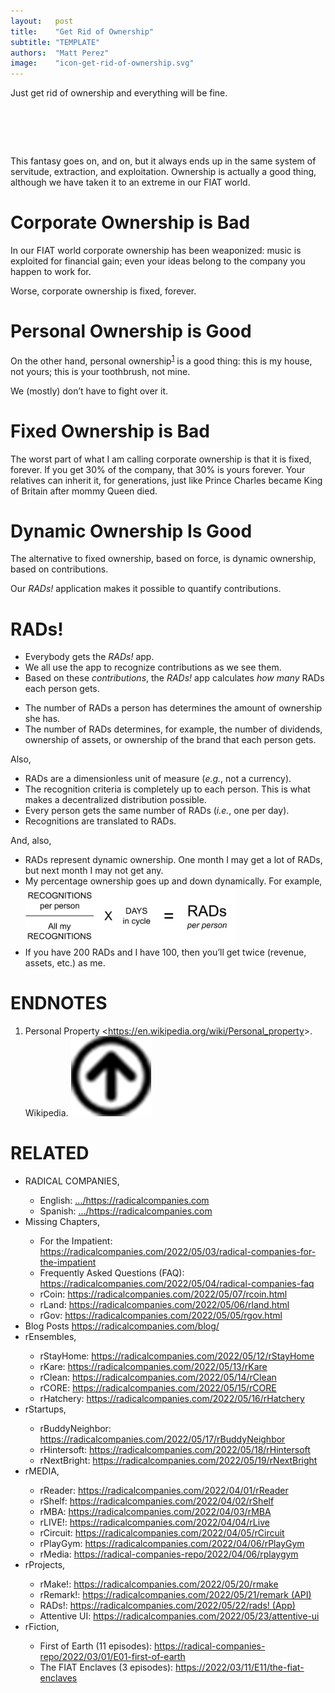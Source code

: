 ```yaml
---
layout:   post
title:    "Get Rid of Ownership"
subtitle: "TEMPLATE"
authors:  "Matt Perez"
image:    "icon-get-rid-of-ownership.svg"
---
```


<div style="display:none;">
 <p>&ldquo;Just get rid of ownership and everything will be fine.&rdquo; It&rsquo;s a recurring and dangerous fantasy. Ownership is actually a good thing, although we have taken it to an extreme.</p>
</div>

<div class="_citation">
 Just get rid of ownership and everything will be fine.
</div>

<h1>&nbsp;</h1>
 <p>This fantasy goes on, and on, but it always ends up in the same system of servitude, extraction, and exploitation. Ownership is actually a good thing, although we have taken it to an extreme in our <span class="_paradigm">FIAT</span> world.</p>

<h1>Corporate Ownership is Bad</h1>
 <p>In our <span class="_paradigm">FIAT</span> world corporate ownership has been weaponized: music is exploited for financial gain; even your ideas belong to the company you happen to work for.</p>
 <p>Worse, corporate ownership is fixed, forever.</p>

<h1>Personal Ownership is Good</h1>
 <p>On the other hand, personal ownership<sup id="fnref1"><a href="#fn1" rel="footnote">1</a></sup> is a good thing: this is my house, not yours; this is your toothbrush, not mine.</p>
 <p>We (mostly) don’t have to fight over it.</p>

<h1>Fixed Ownership is Bad</h1>
 <p>The worst part of what I am calling corporate ownership is that it is fixed, forever. If you get 30% of the company, that 30% is yours forever. Your relatives can inherit it, for generations, just like Prince Charles became King of Britain after mommy Queen died.</p>

<h1>Dynamic Ownership Is Good</h1>
 <p>The alternative to fixed ownership, based on force, is dynamic ownership, based on contributions.</p>
 <p>Our <em>RADs!</em> application makes it possible to quantify contributions.</p>

<h1><span class="_paradigm">RAD</span>s!</h1>
 <ul>
  <li>Everybody gets the <em>RADs!</em> app.</li>
  <li>We all use the app to recognize contributions as we see them.</li>
  <li>Based on these <em>contributions</em>, the <em>RADs!</em> app calculates <em>how many</em> <span class="_paradigm">RAD</span>s each person gets.</li>
 </ul>
 <ul>
  <li>The number of <span class="_paradigm">RAD</span>s a person has determines the amount of ownership she has.</li>
  <li>The number of <span class="_paradigm">RAD</span>s determines, for example, the number of dividends, ownership of assets, or ownership of the brand that each person gets.</li>
 </ul>
 <p>Also,</p>
 <ul>
  <li><span class="_paradigm">RAD</span>s are a dimensionless unit of measure (<em>e.g.</em>, not a currency).</li>
  <li>The recognition criteria is completely up to each person. This is what makes a decentralized distribution possible.</li>
  <li>Every person gets the same number of <span class="_paradigm">RAD</span>s (<em>i.e.</em>, one per day).</li>
  <li>Recognitions are translated to <span class="_paradigm">RAD</span>s.</li>
 </ul>
 <p>And, also,</p>
 <ul>
  <li><span class="_paradigm">RAD</span>s represent dynamic ownership. One month I may get a lot of <span class="_paradigm">RAD</span>s, but next month I may not get any.</li>
  <li>My percentage ownership goes up and down dynamically. For example,</li>
  <div class="_center">
  <img
   src="/assets/img/pings-to-rads-equation.svg"
   width="70%"
   alt="">
  </div>
  <li>If you have 200 <span class="_paradigm">RAD</span>s and I have 100, then you’ll get twice (revenue, assets, etc.) as me.</li>
 </ul>

<h1 class="_section">ENDNOTES</h1>
 <ol>
  <li id="en01">
   <p class="_list-item">
    Personal Property
    <<a href="https://en.wikipedia.org/wiki/Personal_property">https://en.wikipedia.org/wiki/Personal_property</a>>.
    Wikipedia.
    <a class="_uparrow" href="#bm01"><img src="/assets/img/arrow-up-icon.png"></a>
   </p>
  </li>
 </ol>

<h1 class="_section">RELATED</h1>
 <ul>
  <li>RADICAL COMPANIES,</li>
   <ul>
    <li><a>English</a>: <a href="https://radicalcompanies.com" target="_blank">&hellip;/https://radicalcompanies.com</a></li>
    <li><a>Spanish</a>: <a href="https://radicalcompanies.com" target="_blank">&hellip;/https://radicalcompanies.com</a></li>
   </ul>
  <li>Missing Chapters,</li>
   <ul>
    <li>For the Impatient: <a href="https://radicalcompanies.com/2022/05/03/radical-companies-for-the-impatient" target="_blank">https://radicalcompanies.com/2022/05/03/radical-companies-for-the-impatient</a></li>
    <li>Frequently Asked Questions (FAQ): <a href="https://radicalcompanies.com/2022/05/04/radical-companies-faq" target="_blank">https://radicalcompanies.com/2022/05/04/radical-companies-faq</a></li>
    <li>rCoin: <a href="https://radicalcompanies.com/2022/05/07/rcoin.html" target="_blank">https://radicalcompanies.com/2022/05/07/rcoin.html</a></li>
    <li>rLand: <a href="https://radicalcompanies.com/2022/05/06/rland.html" target="_blank">https://radicalcompanies.com/2022/05/06/rland.html</a></li>
    <li>rGov: <a href="https://radicalcompanies.com/2022/05/05/rgov.html" target="_blank">https://radicalcompanies.com/2022/05/05/rgov.html</a></li>
   </ul>
   <li>Blog Posts <a href="https://radicalcompanies.com/blog/" target="_blank">https://radicalcompanies.com/blog/</a></li>
   <li>rEnsembles,</li>
    <ul>
     <li> rStayHome: <a href="https://radicalcompanies.com/2022/05/12/rStayHome" target="_blank">https://radicalcompanies.com/2022/05/12/rStayHome</a></li>
     <li>     rKare: <a href="https://radicalcompanies.com/2022/05/13/rKare" target="_blank">https://radicalcompanies.com/2022/05/13/rKare</a></li>
     <li>    rClean: <a href="https://radicalcompanies.com/2022/05/14/rClean" target="_blank">https://radicalcompanies.com/2022/05/14/rClean</a></li>
     <li>     rCORE: <a href="https://radicalcompanies.com/2022/05/15/rCORE" target="_blank">https://radicalcompanies.com/2022/05/15/rCORE</a></li>
     <li>rHatchery: <a href="https://radicalcompanies.com/2022/05/16/rHatchery" target="_blank">https://radicalcompanies.com/2022/05/16/rHatchery</a></li>
    </ul>
   <li>rStartups,</li>
    <ul>
     <li>rBuddyNeighbor: <a href="https://radicalcompanies.com/2022/05/17/rBuddyNeighbor" target="_blank">https://radicalcompanies.com/2022/05/17/rBuddyNeighbor</a></li>
     <li>   rHintersoft: <a href="https://radicalcompanies.com/2022/05/18/rHintersoft" target="_blank">https://radicalcompanies.com/2022/05/18/rHintersoft</a></li> 
     <li>   rNextBright: <a href="https://radicalcompanies.com/2022/05/19/rNextBright" target="_blank">https://radicalcompanies.com/2022/05/19/rNextBright</a></li>
    </ul>
   <li>rMEDIA,</li>
    <ul>
     <li> rReader: <a href="https://radicalcompanies.com/2022/04/01/rReader" target="_blank">https://radicalcompanies.com/2022/04/01/rReader</a></li>
     <li>  rShelf: <a href="https://radicalcompanies.com/2022/04/02/rShelf" target="_blank">https://radicalcompanies.com/2022/04/02/rShelf</a></li>
     <li>    rMBA: <a href="https://radicalcompanies.com/2022/04/03/rMBA" target="_blank">https://radicalcompanies.com/2022/04/03/rMBA</a></li>
     <li>  rLIVE!: <a href="https://radicalcompanies.com/2022/04/04/rLive" target="_blank">https://radicalcompanies.com/2022/04/04/rLive</a></li>
     <li>rCircuit: <a href="https://radicalcompanies.com/2022/04/05/rCircuit" target="_blank">https://radicalcompanies.com/2022/04/05/rCircuit</a></li>
     <li>rPlayGym: <a href="https://radicalcompanies.com/2022/04/06/rPlayGym" target="_blank">https://radicalcompanies.com/2022/04/06/rPlayGym</a></li>
     <li>  rMedia: <a href="https://radical-companies-repo/2022/04/06/rplaygym" target="_blank">https://radical-companies-repo/2022/04/06/rplaygym</a></li>
    </ul>
   <li>rProjects,</li>
    <ul>
     <li>      rMake!: <a href="https://radicalcompanies.com/2022/05/20/rmake" target="_blank">https://radicalcompanies.com/2022/05/20/rmake</a></li>
     <li>    rRemark!: <a href="https://radicalcompanies.com/2022/05/21/remark" target="_blank">https://radicalcompanies.com/2022/05/21/remark (API)</a></li>
     <li>       RADs!: <a href="https://radicalcompanies.com/2022/05/22/rads!" target="_blank">https://radicalcompanies.com/2022/05/22/rads! (App)</a></li>
     <li>Attentive UI: <a href="https://radicalcompanies.com/2022/05/23/attentive-ui" target="_blank">https://radicalcompanies.com/2022/05/23/attentive-ui</a></li>
    </ul>
   <li>rFiction,</li>
    <ul>
     <li>  First of Earth (11 episodes): <a href="https://radical-companies-repo/2022/03/01/E01-first-of-earth" target="_blank">https://radical-companies-repo/2022/03/01/E01-first-of-earth</a></li>
     <li>The FIAT Enclaves (3 episodes): <a href="https://2022/03/11/E11/the-fiat-enclaves" target="_blank">https://2022/03/11/E11/the-fiat-enclaves</a></li>
    </ul>
